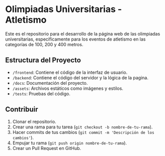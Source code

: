 # Olimpiadas Universitarias - Atletismo

Este es el repositorio para el desarrollo de la página web de las olimpiadas universitarias, específicamente para los eventos de atletismo en las categorías de 100, 200 y 400 metros.

## Estructura del Proyecto
- `/frontend`: Contiene el código de la interfaz de usuario.
- `/backend`: Contiene el código del servidor y la lógica de la pagina.
- `/docs`: Documentación del proyecto.
- `/assets`: Archivos estáticos como imágenes y estilos.
- `/tests`: Pruebas del código.

## Contribuir
1. Clonar el repositorio.
2. Crear una rama para tu tarea (`git checkout -b nombre-de-tu-rama`).
3. Hacer commits de tus cambios (`git commit -m 'Descripción de los cambios'`).
4. Empujar tu rama (`git push origin nombre-de-tu-rama`).
5. Crear un Pull Request en GitHub.
